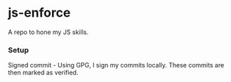# js-enforce
A repo to hone my JS skills. 

### Setup
Signed commit - Using GPG, I sign my commits locally. These commits are then marked as verified. 
